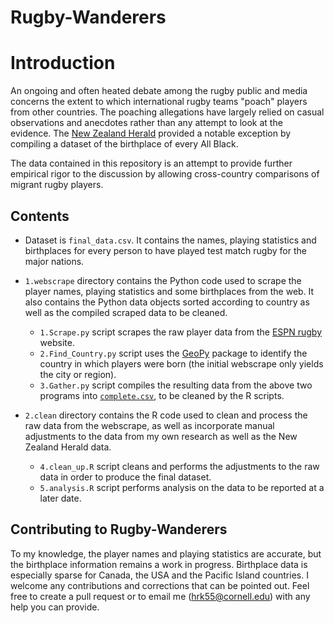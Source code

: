 # Rugby-Wanderers

# Introduction
An ongoing and often heated debate among the rugby public and media concerns the extent to which international rugby teams "poach" players from other countries. The poaching allegations have largely relied on casual observations and anecdotes rather than any attempt to look at the evidence. The [New Zealand Herald](http://www.nzherald.co.nz/sport/news/article.cfm?c_id=4&objectid=11278276) provided a notable exception by compiling a dataset of the birthplace of every All Black.

The data contained in this repository is an attempt to provide further empirical rigor to the discussion by allowing cross-country comparisons of migrant rugby players.

## Contents
* Dataset is `final_data.csv`. It contains the names, playing statistics and birthplaces for every person to have played test match rugby for the major nations.

* `1.webscrape` directory contains the Python code used to scrape the player names, playing statistics and some birthplaces from the web. It also contains the Python data objects sorted according to country as well as the compiled scraped data to be cleaned.
  
  - `1.Scrape.py` script scrapes the raw player data from the [ESPN rugby](http://www.espn.co.uk/rugby/) website.
  - `2.Find_Country.py` script uses the [GeoPy](https://geopy.readthedocs.org/en/1.10.0/) package to identify the country in which players were born (the initial webscrape only yields the city or region).
  - `3.Gather.py` script compiles the resulting data from the above two programs into [`complete.csv`](./1.webscrape/complete.csv), to be cleaned by the R scripts.

* `2.clean` directory contains the R code used to clean and process the raw data from the webscrape, as well as incorporate manual adjustments to the data from my own research as well as the New Zealand Herald data.

  - `4.clean_up.R` script cleans and performs the adjustments to the raw data in order to produce the final dataset.
  - `5.analysis.R` script performs analysis on the data to be reported at a later date.

## Contributing to Rugby-Wanderers

To my knowledge, the player names and playing statistics are accurate, but the birthplace information remains a work in progress. Birthplace data is especially sparse for Canada, the USA and the Pacific Island countries. I welcome any contributions and corrections that can be pointed out. Feel free to create a pull request or to email me (hrk55@cornell.edu) with any help you can provide.


